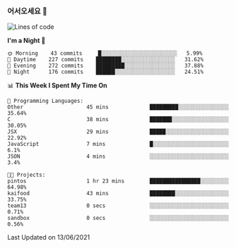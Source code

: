 ### 어서오세요 👋

<!--START_SECTION:waka-->
![Lines of code](https://img.shields.io/badge/From%20Hello%20World%20I%27ve%20Written-375507%20lines%20of%20code-blue)

**I'm a Night 🦉** 

```text
🌞 Morning    43 commits     █░░░░░░░░░░░░░░░░░░░░░░░░   5.99% 
🌆 Daytime    227 commits    ████████░░░░░░░░░░░░░░░░░   31.62% 
🌃 Evening    272 commits    █████████░░░░░░░░░░░░░░░░   37.88% 
🌙 Night      176 commits    ██████░░░░░░░░░░░░░░░░░░░   24.51%

```


📊 **This Week I Spent My Time On** 

```text
💬 Programming Languages: 
Other                    45 mins             █████████░░░░░░░░░░░░░░░░   35.64% 
C                        38 mins             ███████░░░░░░░░░░░░░░░░░░   30.05% 
JSX                      29 mins             █████░░░░░░░░░░░░░░░░░░░░   22.92% 
JavaScript               7 mins              █░░░░░░░░░░░░░░░░░░░░░░░░   6.1% 
JSON                     4 mins              ░░░░░░░░░░░░░░░░░░░░░░░░░   3.4%

🐱‍💻 Projects: 
pintos                   1 hr 23 mins        ████████████████░░░░░░░░░   64.98% 
kaifood                  43 mins             ████████░░░░░░░░░░░░░░░░░   33.75% 
team13                   0 secs              ░░░░░░░░░░░░░░░░░░░░░░░░░   0.71% 
sandbox                  0 secs              ░░░░░░░░░░░░░░░░░░░░░░░░░   0.56%

```


 Last Updated on 13/06/2021
<!--END_SECTION:waka-->
